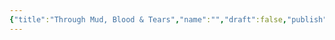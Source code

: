 ```yaml
---
{"title":"Through Mud, Blood & Tears","name":"","draft":false,"publish":true,"path":"Tagebuch/Through Mud, Blood & Tears/index.md","permalink":"/tagebuch/through-mud-blood-and-tears/index/","PassFrontmatter":true}
---
```


